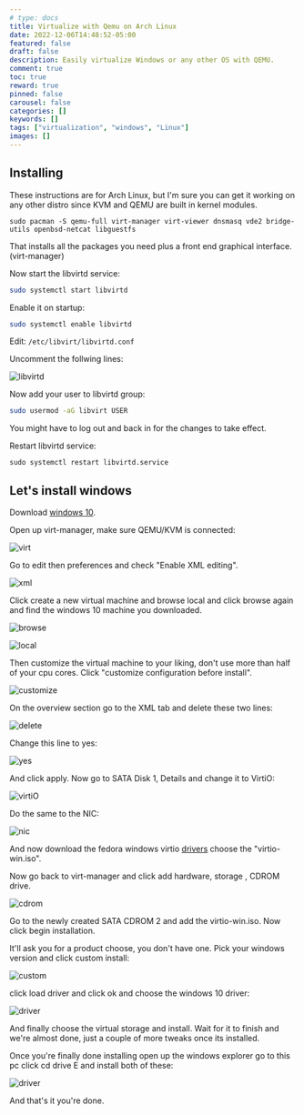 ```yaml
---
# type: docs 
title: Virtualize with Qemu on Arch Linux
date: 2022-12-06T14:48:52-05:00
featured: false
draft: false
description: Easily virtualize Windows or any other OS with QEMU.
comment: true
toc: true
reward: true
pinned: false
carousel: false
categories: []
keywords: []
tags: ["virtualization", "windows", "Linux"]
images: []
---
```


## Installing 

These instructions are for Arch Linux, but I'm sure you can get it working on any other distro since KVM and QEMU are built in kernel modules. 

```shell
sudo pacman -S qemu-full virt-manager virt-viewer dnsmasq vde2 bridge-utils openbsd-netcat libguestfs

```
That installs all the packages you need plus a front end graphical interface. (virt-manager)

Now start the libvirtd service:

```bash
sudo systemctl start libvirtd
```
Enable it on startup:

```bash
sudo systemctl enable libvirtd
```
Edit: `/etc/libvirt/libvirtd.conf`

Uncomment the follwing lines:

![libvirtd](images/qemu/libvirtconf.png)

Now add your user to libvirtd group:

```bash
sudo usermod -aG libvirt USER
```
You might have to log out and back in for the changes to take effect.

Restart libvirtd service:

```
sudo systemctl restart libvirtd.service
```
## Let's install windows

Download [windows 10](https://www.microsoft.com/en-us/software-download/windows10ISO).

Open up virt-manager, make sure QEMU/KVM is connected:

![virt](images/qemu/virt.png)

Go to edit then preferences and check "Enable XML editing".

![xml](images/qemu/xml.png)

Click create a new virtual machine and browse local and click browse again and find the windows 10 machine you downloaded.

![browse](images/qemu/browse.png)


![local](images/qemu/local.png)

Then customize the virtual machine to your liking, don't use more than half of your cpu cores. Click "customize configuration before install".

![customize](images/qemu/customize.png)

On the overview section go to the XML tab and delete these two lines:

![delete](images/qemu/delete.png)

Change this line to yes:

![yes](images/qemu/yes.png)

And click apply. Now go to SATA Disk 1, Details and change it to VirtiO:

![virtiO](images/qemu/sata.png)

Do the same to the NIC:

![nic](images/qemu/nic.png)

And now download the fedora windows virtio [drivers](https://fedorapeople.org/groups/virt/virtio-win/direct-downloads/archive-virtio/virtio-win-0.1.215-2/) choose the "virtio-win.iso".

Now go back to virt-manager and click add hardware, storage , CDROM drive. 

![cdrom](images/qemu/cdrom.png)

Go to the newly created SATA CDROM 2 and add the virtio-win.iso. Now click begin installation. 

It'll ask you for a product choose, you don't have one. Pick your windows version and click custom install:

![custom](images/qemu/custom.png)

click load driver and click ok and choose the windows 10 driver:


![driver](images/qemu/driver.png)

And finally choose the virtual storage and install. Wait for it to finish and we're almost done, just a couple of more tweaks once its installed.

Once you're  finally done installing open up the windows explorer go to this pc click cd drive E and install both of these:

![driver](images/qemu/install.png)

And that's it you're done. 

